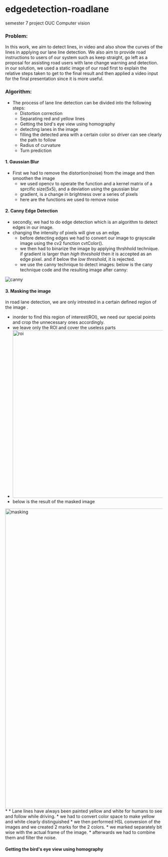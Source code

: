 # edgedetection-roadlane
semester 7 project OUC Computer vision

### Problem:

In this work, we aim to detect lines, in video and also show the curves of the lines in applying our lane line detection. We also aim to provide road instructions to users of our system such as keep straight, go left as a proposal for assisting road users with lane change warning and detection. in our solution, we used a static image of our road first to explain the relative steps taken to get to the final result and then applied a video input for the final presentation since it is more useful.

### Algorithm:

* The process of lane line detection can be divided into the following steps:
  * Distortion correction
  * Separating red and yellow lines
  * Getting the bird's eye view using homography
  * detecting lanes in the image
  * filling the detected area with a certain color so driver can see clearly the path to follow
  * Radius of curvature
  * Turn prediction
 
#### 1. Gaussian Blur
* First we had to remove the distortion(noise) from the image and then smoothen the image
  * we used opencv to operate the function and a kernel matrix of a sprcific size(5x5), and a deviation using the gaussian blur
  * gradient, is a change in brightness over a series of pixels
  * here are the functions we used to remove noise
    
#### 2. Canny Edge Detection
* secondly, we had to do edge detection which is an algorithm to detect edges in our image. 
* changing the intensity of pixels will give us an edge.
  * before detecting edges we had to convert our image to grayscale image using the cv2 function cvtColor().
  * we then had to binarize the image by applying thrshhold technique. if gradient is larger than *_high threshold_* then it is accepted as an edge pixel. and if below the *_low threshold_*, it is rejected.
  * we use the canny technique to detect images: below is the cany technique code and the resulting image after canny:

 ![canny](https://user-images.githubusercontent.com/56553042/147899374-6ab1bafb-8f87-4a59-ad46-5639252807b5.png)
 
 #### 3. Masking the image
in road lane detection, we are only intrested in a certain defined region of the image .
 * inorder to find this region of interest(ROI), we need our special points and crop the unnecessary ones accordingly.
 * we leave only the ROI and cover the useless parts
 * <img width="537" alt="roi" src="https://user-images.githubusercontent.com/56553042/147899919-2a7385c0-0aea-4e2c-88d5-5613158abca3.png">
 * below is the result of the masked image
<img width="960" alt="masking" src="https://user-images.githubusercontent.com/56553042/147899992-6e42426e-3c71-4723-8545-981882af70c7.png">
 * 
  * Lane lines have always been painted yellow and white for humans to see and follow while driving. 
  * we had to convert color space to make yellow and white clearly distinguished
  * we then performed HSL conversion of the images and we created 2 marks for the 2 colors.
  * we marked separately bit wise with the actual frame of the image.
  * afterwards we had to combine them and filter the noise.

#### Getting the bird's eye view using homography
